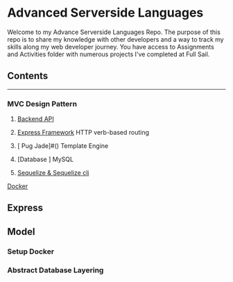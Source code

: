 # Advanced Serverside Languages

<p>Welcome to my Advance Serverside Languages Repo. The purpose of this repo is to share my knowledge with other developers and a way to track my skills along my web developer journey. You have access to Assignments and Activities folder with numerous projects I've completed at Full Sail. </p>

## Contents

---

### MVC Design Pattern

1. [Backend API](#model)

1. [Express Framework](#express) HTTP verb-based routing

1. [ Pug Jade]#() Template Engine

1. [Database ] MySQL

1. [Sequelize & Sequelize cli](#abstract-database-layering)

[Docker](#setup-docker)

## Express

## Model

### Setup Docker

### Abstract Database Layering
